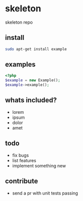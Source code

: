 # skeleton
skeleton repo

## install
```sh
sudo apt-get install example
```

## examples
```php
<?php
$example = new Example();
$example->example();
```

## whats included?
- lorem
- ipsum
- dolor
- amet

## todo
- fix bugs
- list features
- implement something new

## contribute
- send a pr with unit tests passing
